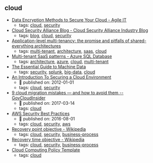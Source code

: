 cloud 
---
* [Data Encryption Methods to Secure Your Cloud - Agile IT](https://www.agileit.com/news/data-encryption-methods-secure-cloud/)
    * tags: [cloud](../tags/cloud.md), [security](../tags/security.md)
* [Cloud Security Alliance Blog - Cloud Security Alliance Industry Blog](https://blog.cloudsecurityalliance.org/)
    * tags: [blog](../tags/blog.md), [cloud](../tags/cloud.md), [security](../tags/security.md)
* [Application-level multi-tenancy: the promise and pitfalls of shared-everything architectures](https://distrinet.cs.kuleuven.be/news/2015/multitenancy.pdf)
    * tags: [multi-tenant](../tags/multi-tenant.md), [architecture](../tags/architecture.md), [saas](../tags/saas.md), [cloud](../tags/cloud.md)
* [Multi-tenant SaaS patterns - Azure SQL Database](https://docs.microsoft.com/en-us/azure/sql-database/saas-tenancy-app-design-patterns)
    * tags: [architecture](../tags/architecture.md), [azure](../tags/azure.md), [cloud](../tags/cloud.md), [multi-tenant](../tags/multi-tenant.md)
* [The Essential Guide to Machine Data](https://www.splunk.com/pdfs/ebooks/the-essential-guide-to-machine-data.pdf)
    * tags: [security](../tags/security.md), [splunk](../tags/splunk.md), [big-data](../tags/big-data.md), [cloud](../tags/cloud.md)
* [An Introduction To Securing a Cloud Environment](https://www.sans.org/reading-room/whitepapers/cloud/introduction-securing-cloud-environment-34052)
    * :calendar: published on: 2012-01-01
    * tags: [cloud](../tags/cloud.md), [security](../tags/security.md)
* [9 cloud migration mistakes — and how to avoid them -- GovCloudInsider](https://govcloudinsider.com/articles/2017/03/14/cloud-migration-mistakes.aspx)
    * :calendar: published on: 2017-03-14
    * tags: [cloud](../tags/cloud.md)
* [AWS Security Best Practices](https://d1.awsstatic.com/whitepapers/Security/AWS_Security_Best_Practices.pdf)
    * :calendar: published on: 2016-08-01
    * tags: [cloud](../tags/cloud.md), [security](../tags/security.md), [aws](../tags/aws.md)
* [Recovery point objective - Wikipedia](https://en.wikipedia.org/wiki/Recovery_point_objective)
    * tags: [cloud](../tags/cloud.md), [security](../tags/security.md), [business-process](../tags/business-process.md)
* [Recovery time objective - Wikipedia](https://en.wikipedia.org/wiki/Recovery_time_objective)
    * tags: [cloud](../tags/cloud.md), [security](../tags/security.md), [business-process](../tags/business-process.md)
* [Cloud Computing Policy Template](http://www.itmanagerdaily.com/cloud-computing-policy-template/)
    * tags: [cloud](../tags/cloud.md)
